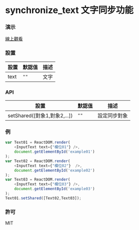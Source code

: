 synchronize_text 文字同步功能
=========================
### 演示
[線上觀看](http://virtools.github.io/reactjs_synchronize_text/v1/index.html)
### 設置
|設置|默認值|描述|
|---|---|---|
|text|`""`|文字|

### API
|設置|默認值|描述|
|---|---|---|
|setShared([對象1,對象2,...])|`""`|設定同步對象|
### 例
```javascript
var Text01 = ReactDOM.render(
    <InputText text={"欄位01"} />,
    document.getElementById('example01')
);
var Text02 = ReactDOM.render(
    <InputText text={"欄位02"}  />,
    document.getElementById('example02')
);
var Text03 = ReactDOM.render(
    <InputText text={"欄位03"} />,
    document.getElementById('example03')
);
Text01.setShared([Text02,Text03]);
```    
### 許可

MIT
